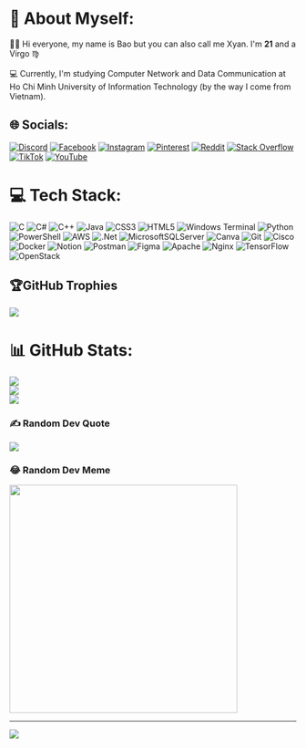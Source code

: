 # 💫 About Myself:
🧑‍🦰 Hi everyone, my name is Bao but you can also call me Xyan. I'm **21** and a Virgo ♍️<br><br>💻 Currently, I'm studying Computer Network and Data Communication at Ho Chi Minh University of Information Technology (by the way I come from Vietnam).

## 🌐 Socials:
[![Discord](https://img.shields.io/badge/Discord-%237289DA.svg?logo=discord&logoColor=white)](https://discord.gg/xyan9718) [![Facebook](https://img.shields.io/badge/Facebook-%231877F2.svg?logo=Facebook&logoColor=white)](https://facebook.com/https://www.facebook.com/BaoDHG) [![Instagram](https://img.shields.io/badge/Instagram-%23E4405F.svg?logo=Instagram&logoColor=white)](https://instagram.com/https://www.instagram.com/idontspeakwell_/) [![Pinterest](https://img.shields.io/badge/Pinterest-%23E60023.svg?logo=Pinterest&logoColor=white)](https://pinterest.com/https://www.pinterest.com/Anselm_Val/) [![Reddit](https://img.shields.io/badge/Reddit-%23FF4500.svg?logo=Reddit&logoColor=white)](https://reddit.com/user/https://www.reddit.com/user/ObjectPuzzleheaded70/) [![Stack Overflow](https://img.shields.io/badge/-Stackoverflow-FE7A16?logo=stack-overflow&logoColor=white)](https://stackoverflow.com/users/23121938) [![TikTok](https://img.shields.io/badge/TikTok-%23000000.svg?logo=TikTok&logoColor=white)](https://tiktok.com/@https://www.tiktok.com/@valhala_d) [![YouTube](https://img.shields.io/badge/YouTube-%23FF0000.svg?logo=YouTube&logoColor=white)](https://youtube.com/@https://www.youtube.com/channel/UCm9rVmWggzeZ7Sm0PcfK5DQ) 

# 💻 Tech Stack:
![C](https://img.shields.io/badge/c-%2300599C.svg?style=for-the-badge&logo=c&logoColor=white) ![C#](https://img.shields.io/badge/c%23-%23239120.svg?style=for-the-badge&logo=csharp&logoColor=white) ![C++](https://img.shields.io/badge/c++-%2300599C.svg?style=for-the-badge&logo=c%2B%2B&logoColor=white) ![Java](https://img.shields.io/badge/java-%23ED8B00.svg?style=for-the-badge&logo=java&logoColor=white) ![CSS3](https://img.shields.io/badge/css3-%231572B6.svg?style=for-the-badge&logo=css3&logoColor=white) ![HTML5](https://img.shields.io/badge/html5-%23E34F26.svg?style=for-the-badge&logo=html5&logoColor=white) ![Windows Terminal](https://img.shields.io/badge/Windows%20Terminal-%234D4D4D.svg?style=for-the-badge&logo=windows-terminal&logoColor=white) ![Python](https://img.shields.io/badge/python-3670A0?style=for-the-badge&logo=python&logoColor=ffdd54) ![PowerShell](https://img.shields.io/badge/PowerShell-%235391FE.svg?style=for-the-badge&logo=powershell&logoColor=white) ![AWS](https://img.shields.io/badge/AWS-%23FF9900.svg?style=for-the-badge&logo=amazon-aws&logoColor=white) ![.Net](https://img.shields.io/badge/.NET-5C2D91?style=for-the-badge&logo=.net&logoColor=white) ![MicrosoftSQLServer](https://img.shields.io/badge/Microsoft%20SQL%20Server-CC2927?style=for-the-badge&logo=microsoft%20sql%20server&logoColor=white) ![Canva](https://img.shields.io/badge/Canva-%2300C4CC.svg?style=for-the-badge&logo=Canva&logoColor=white) ![Git](https://img.shields.io/badge/git-%23F05033.svg?style=for-the-badge&logo=git&logoColor=white) ![Cisco](https://img.shields.io/badge/cisco-%23049fd9.svg?style=for-the-badge&logo=cisco&logoColor=black) ![Docker](https://img.shields.io/badge/docker-%230db7ed.svg?style=for-the-badge&logo=docker&logoColor=white) ![Notion](https://img.shields.io/badge/Notion-%23000000.svg?style=for-the-badge&logo=notion&logoColor=white) ![Postman](https://img.shields.io/badge/Postman-FF6C37?style=for-the-badge&logo=postman&logoColor=white) ![Figma](https://img.shields.io/badge/figma-%23F24E1E.svg?style=for-the-badge&logo=figma&logoColor=white) ![Apache](https://img.shields.io/badge/apache-%23D42029.svg?style=for-the-badge&logo=apache&logoColor=white) ![Nginx](https://img.shields.io/badge/nginx-%23009639.svg?style=for-the-badge&logo=nginx&logoColor=white) ![TensorFlow](https://img.shields.io/badge/TensorFlow-%23FF6F00.svg?style=for-the-badge&logo=TensorFlow&logoColor=white) ![OpenStack](https://img.shields.io/badge/Openstack-%23f01742.svg?style=for-the-badge&logo=openstack&logoColor=white)

## 🏆GitHub Trophies
![](https://github-trophies.vercel.app/?username=andreafletcherdinh&theme=radical&no-frame=false&no-bg=false&margin-w=4)

# 📊 GitHub Stats:
![](https://github-readme-stats.vercel.app/api?username=andreafletcherdinh&theme=dark&hide_border=false&include_all_commits=true&count_private=true)<br/>
![](https://github-readme-streak-stats.herokuapp.com/?user=andreafletcherdinh&theme=dark&hide_border=false)<br/>
![](https://github-readme-stats.vercel.app/api/top-langs/?username=andreafletcherdinh&theme=dark&hide_border=false&include_all_commits=true&count_private=true&layout=compact)

### ✍️ Random Dev Quote
![](https://quotes-github-readme.vercel.app/api?type=horizontal&theme=radical)

### 😂 Random Dev Meme
<img src='https://memer-new.vercel.app/' style="height: 400px;"/>

---
[![](https://visitcount.itsvg.in/api?id=andreafletcherdinh&icon=0&color=0)](https://visitcount.itsvg.in)

<!-- Proudly created with GPRM ( https://gprm.itsvg.in ) -->
